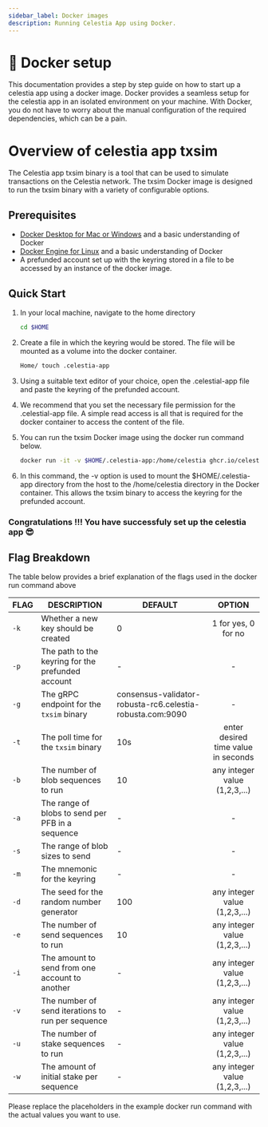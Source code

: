```yaml
---
sidebar_label: Docker images
description: Running Celestia App using Docker.
---
```


# 🐳 Docker setup

This documentation provides a step by step guide on how to start up a celestia app using a docker image. Docker provides a seamless setup for the celestia app in an isolated environment on your machine. With Docker, you do not have to worry about the manual configuration of the required dependencies, which can be a pain.

# Overview of celestia app txsim
The Celestia app txsim binary is a tool that can be used to simulate transactions on the Celestia network. The txsim Docker image is designed to run the txsim binary with a variety of configurable options. 

## Prerequisites
- [Docker Desktop for Mac or Windows](https://docs.docker.com/get-docker) and a basic
  understanding of Docker
- [Docker Engine for Linux](https://docs.docker.com/engine/install/) and a
  basic understanding of Docker
- A prefunded account set up with the keyring stored in a file to be accessed by an instance of the docker image.

## Quick Start
1. In your local machine, navigate to the home directory
   ```bash [linux or unix OS]
   cd $HOME
   ```
2. Create a file in which the keyring would be stored. The file will be mounted as a volume into the docker container.
   ```bash [linux or unix OS]
   Home/ touch .celestia-app
   ```
3. Using a suitable text editor of your choice, open the .celestial-app file and paste the keyring of the prefunded account.
   
5. We recommend that you set the necessary file permission for the .celestial-app file. A simple read access is all that is required for the docker container to access the content of the file.
   
7. You can run the txsim Docker image using the docker run command below.
   ```bash [linux or unix OS}
   docker run -it -v $HOME/.celestia-app:/home/celestia ghcr.io/celestiaorg/txsim -k 0 -r http://consensus-validator-robusta-rc6.celestia-robusta.com:26657,http://consensus-full-robusta-rc6.celestia-robusta.com:26657 -g consensus-validator-robusta-rc6.celestia-robusta.com:9090 -t 10s -b 10 -d 100 -e 10
   ```
8. In this command, the -v option is used to mount the $HOME/.celestia-app directory from the host to the /home/celestia directory in the Docker container. This allows the txsim binary to access the keyring for the prefunded account.

### Congratulations !!! You have successfuly set up the celestia app 😎

## Flag Breakdown

The table below provides a brief explanation of the flags used in the docker run command above

| FLAG | DESCRIPTION | DEFAULT | OPTION |
|------|-------------|-----------------|:--------:|
| `-k` | Whether a new key should be created | 0 | 1 for yes, 0 for no |
| `-p` | The path to the keyring for the prefunded account | - | - |
| `-g` | The gRPC endpoint for the `txsim` binary | consensus-validator-robusta-rc6.celestia-robusta.com:9090 | - |
| `-t` | The poll time for the `txsim` binary | 10s | enter desired time value in seconds |
| `-b` | The number of blob sequences to run | 10 | any integer value (1,2,3,...) |
| `-a` | The range of blobs to send per PFB in a sequence | - | - |
| `-s` | The range of blob sizes to send | - | - |
| `-m` | The mnemonic for the keyring | - | - |
| `-d` | The seed for the random number generator | 100 | any integer value (1,2,3,...) |
| `-e` | The number of send sequences to run | 10 | any integer value (1,2,3,...) |
| `-i` | The amount to send from one account to another | - | any integer value (1,2,3,...) |
| `-v` | The number of send iterations to run per sequence | - | any integer value (1,2,3,...) |
| `-u` | The number of stake sequences to run | - | any integer value (1,2,3,...) |
| `-w` | The amount of initial stake per sequence | - | any integer value (1,2,3,...) |


Please replace the placeholders in the example docker run command with the actual values you want to use.

